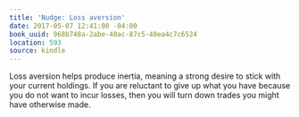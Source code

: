 ```yaml
---
title: 'Nudge: Loss aversion'
date: 2017-05-07 12:41:00 -04:00
book_uuid: 968b748a-2abe-40ac-87c5-40ea4c7c6524
location: 593
source: kindle
---
```


Loss aversion helps produce inertia, meaning a strong desire to stick with your current holdings. If you are reluctant to give up what you have because you do not want to incur losses, then you will turn down trades you might have otherwise made.